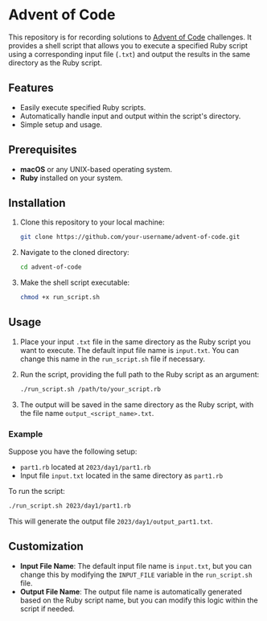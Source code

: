 # Advent of Code

This repository is for recording solutions to [Advent of Code](https://adventofcode.com/
) challenges. It provides a shell script that allows you to execute a specified Ruby script using a corresponding input file (`.txt`) and output the results in the same directory as the Ruby script.

## Features

- Easily execute specified Ruby scripts.
- Automatically handle input and output within the script's directory.
- Simple setup and usage.

## Prerequisites

- **macOS** or any UNIX-based operating system.
- **Ruby** installed on your system.

## Installation

1. Clone this repository to your local machine:

   ```bash
   git clone https://github.com/your-username/advent-of-code.git
   ```

2. Navigate to the cloned directory:

   ```bash
   cd advent-of-code
   ```

3. Make the shell script executable:

   ```bash
   chmod +x run_script.sh
   ```

## Usage

1. Place your input `.txt` file in the same directory as the Ruby script you want to execute. The default input file name is `input.txt`. You can change this name in the `run_script.sh` file if necessary.

2. Run the script, providing the full path to the Ruby script as an argument:

   ```bash
   ./run_script.sh /path/to/your_script.rb
   ```

3. The output will be saved in the same directory as the Ruby script, with the file name `output_<script_name>.txt`.

### Example

Suppose you have the following setup:

- `part1.rb` located at `2023/day1/part1.rb`
- Input file `input.txt` located in the same directory as `part1.rb`

To run the script:

```bash
./run_script.sh 2023/day1/part1.rb
```

This will generate the output file `2023/day1/output_part1.txt`.

## Customization

- **Input File Name**: The default input file name is `input.txt`, but you can change this by modifying the `INPUT_FILE` variable in the `run_script.sh` file.
- **Output File Name**: The output file name is automatically generated based on the Ruby script name, but you can modify this logic within the script if needed.

